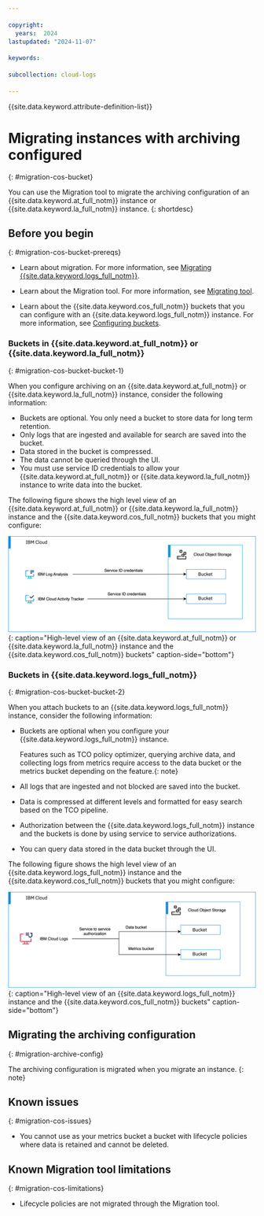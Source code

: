 ```yaml
---

copyright:
  years:  2024
lastupdated: "2024-11-07"

keywords:

subcollection: cloud-logs

---
```


{{site.data.keyword.attribute-definition-list}}


# Migrating instances with archiving configured
{: #migration-cos-bucket}

You can use the Migration tool to migrate the archiving configuration of an {{site.data.keyword.at_full_notm}} instance or {{site.data.keyword.la_full_notm}} instance.
{: shortdesc}



## Before you begin
{: #migration-cos-bucket-prereqs}

- Learn about migration. For more information, see [Migrating {{site.data.keyword.logs_full_notm}}](/docs/cloud-logs?topic=cloud-logs-migration-intro).

- Learn about the Migration tool. For more information, see [Migrating tool](/docs/cloud-logs?topic=cloud-logs-migration-tool).

- Learn about the {{site.data.keyword.cos_full_notm}} buckets that you can configure with an {{site.data.keyword.logs_full_notm}} instance. For more information, see [Configuring buckets](/docs/cloud-logs?topic=cloud-logs-about-bucket).


### Buckets in {{site.data.keyword.at_full_notm}} or {{site.data.keyword.la_full_notm}}
{: #migration-cos-bucket-bucket-1}

When you configure archiving on an {{site.data.keyword.at_full_notm}} or {{site.data.keyword.la_full_notm}} instance, consider the following information:
- Buckets are optional. You only need a bucket to store data for long term retention.
- Only logs that are ingested and available for search are saved into the bucket.
- Data stored in the bucket is compressed.
- The data cannot be queried through the UI.
- You must use service ID credentials to allow your {{site.data.keyword.at_full_notm}} or {{site.data.keyword.la_full_notm}} instance to write data into the bucket.


The following figure shows the high level view of an {{site.data.keyword.at_full_notm}} or {{site.data.keyword.la_full_notm}} instance and the {{site.data.keyword.cos_full_notm}} buckets that you might configure:

![High-level view of an {{site.data.keyword.at_full_notm}} or {{site.data.keyword.la_full_notm}} instance and the {{site.data.keyword.cos_full_notm}} buckets](/images/migration-bucket-logdna.svg "Account overview of handling activity tracking events."){: caption="High-level view of an {{site.data.keyword.at_full_notm}} or {{site.data.keyword.la_full_notm}} instance and the {{site.data.keyword.cos_full_notm}} buckets" caption-side="bottom"}


### Buckets in {{site.data.keyword.logs_full_notm}}
{: #migration-cos-bucket-bucket-2}

When you attach buckets to an {{site.data.keyword.logs_full_notm}} instance, consider the following information:

- Buckets are optional when you configure your {{site.data.keyword.logs_full_notm}} instance.

    Features such as TCO policy optimizer, querying archive data, and collecting logs from metrics require access to the data bucket or the metrics bucket depending on the feature.{: note}

- All logs that are ingested and not blocked are saved into the bucket.

- Data is compressed at different levels and formatted for easy search based on the TCO pipeline.

- Authorization between the {{site.data.keyword.logs_full_notm}} instance and the buckets is done by using service to service authorizations.

- You can query data stored in the data bucket through the UI.


The following figure shows the high level view of an {{site.data.keyword.logs_full_notm}} instance and the {{site.data.keyword.cos_full_notm}} buckets that you might configure:

![High-level view of an {{site.data.keyword.logs_full_notm}} instance and the {{site.data.keyword.cos_full_notm}} buckets](/images/migration-bucket-logs.svg "Account overview of handling activity tracking events."){: caption="High-level view of an {{site.data.keyword.logs_full_notm}} instance and the {{site.data.keyword.cos_full_notm}} buckets" caption-side="bottom"}

## Migrating the archiving configuration
{: #migration-archive-config}

The archiving configuration is migrated when you migrate an instance.
{: note}



## Known issues
{: #migration-cos-issues}

- You cannot use as your metrics bucket a bucket with lifecycle policies where data is retained and cannot be deleted.

## Known Migration tool limitations
{: #migration-cos-limitations}

- Lifecycle policies are not migrated through the Migration tool.
